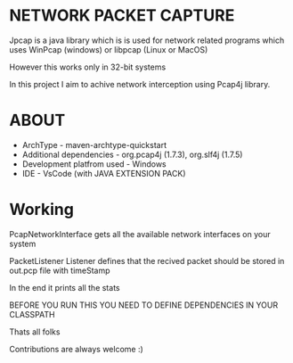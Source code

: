 # NETWORK PACKET CAPTURE

Jpcap is a java library which is is used for network related programs which uses WinPcap (windows) or libpcap (Linux or MacOS)

However this works only in 32-bit systems

In this project I aim to achive network interception using Pcap4j library.

# ABOUT
   
  * ArchType - maven-archtype-quickstart
  * Additional dependencies - org.pcap4j (1.7.3), org.slf4j (1.7.5)
  * Development platfrom used - Windows
  * IDE - VsCode (with JAVA EXTENSION PACK)

# Working

PcapNetworkInterface gets all the available network interfaces on your system

PacketListener Listener defines that the recived packet should be stored in out.pcp file with timeStamp

In the end it prints all the stats

BEFORE YOU RUN THIS YOU NEED TO DEFINE DEPENDENCIES IN YOUR CLASSPATH

Thats all folks

Contributions are always welcome :)

